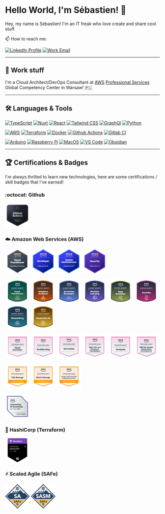 # Hello World, I'm Sébastien! 👋

Hey, my name is Sébastien! I'm an IT freak who love create and share cool stuff.

📫 How to reach me:

[![LinkedIn Profile](https://img.shields.io/badge/LinkedIn-Profile-blue?logo=linkedin)](https://linkedin.com/in/serresebastien/)
[![Work Email](https://img.shields.io/badge/Work-e--Mail-blue?logo=amazonwebservices)](mailto://sserre@amazon.com)

---

## 💼 Work stuff

I'm a Cloud Architect/DevOps Consultant at [AWS](https://aws.amazon.com) [Professional Services](https://aws.amazon.com/professional-services/) Global Competency Center in Warsaw! 🇵🇱

---

## 🛠️ Languages & Tools

[![TypeScript](https://img.shields.io/badge/TypeScript-3178C6?style=flat-square&logo=typescript&logoColor=white)](https://www.typescriptlang.org/)
[![Nuxt](https://img.shields.io/badge/Nuxt-00DC82?style=flat-square&logo=nuxt&logoColor=white)](https://nuxt.com/)
[![React](https://img.shields.io/badge/React-61DAFB?style=flat-square&logo=react&logoColor=white)](https://react.dev/)
[![Tailwind CSS](https://img.shields.io/badge/Tailwind%20CSS-38B2AC?style=flat-square&logo=tailwind-css&logoColor=white)](https://tailwindcss.com/)
[![GraphQl](https://img.shields.io/badge/GraphQL-E10098?style=flat-square&logo=graphql&logoColor=white)](https://graphql.org/)
[![Python](https://img.shields.io/badge/Python-3776AB?style=flat-square&logo=python&logoColor=white)](https://www.python.org/)

[![AWS](https://img.shields.io/badge/AWS-FF9900?style=flat-square&logo=amazonwebservices&logoColor=white)](https://aws.amazon.com/)
[![Terraform](https://img.shields.io/badge/Terraform-844FBA?style=flat-square&logo=terraform&logoColor=white)](https://www.terraform.io/)
[![Docker](https://img.shields.io/badge/Docker-2496ED?style=flat-square&logo=docker&logoColor=white)](https://www.docker.com/)
[![Github Actions](https://img.shields.io/badge/GitHub%20Actions-181717?style=flat-square&logo=github&logoColor=white)](https://github.com/features/actions)
[![Gitlab CI](https://img.shields.io/badge/GitLab%20CI-FC6D26?style=flat-square&logo=gitlab&logoColor=white)](https://docs.gitlab.com/ee/ci/)

[![Arduino](https://img.shields.io/badge/Arduino-00878F?style=flat-square&logo=arduino&logoColor=white)](https://www.arduino.cc/)
[![Raspberry Pi](https://img.shields.io/badge/Raspberry%20Pi-A22846?style=flat-square&logo=raspberrypi&logoColor=white)](https://www.raspberrypi.org/)
[![MacOS](https://img.shields.io/badge/MacOS-black?style=flat-square&logo=apple)](https://www.apple.com/macos/)
[![VS Code](https://img.shields.io/badge/VS%20Code-007ACC?style=flat-square&logo=visualstudiocode)](https://code.visualstudio.com/)
[![Obsidian](https://img.shields.io/badge/Obsidian-7C3AED?style=flat-square&logo=obsidian)](https://obsidian.md/)

---

## 🏆 Certifications & Badges

I'm always thrilled to learn new technologies, here are some certifications / skill badges that I've earned!

### :octocat: Github

[<img alt="GitHub Actions" width="80px" src="images/github-actions.png" />](https://www.credly.com/badges/a3161fe0-926c-4d4c-9bef-1e1eddc39c59/public_url)

### ☁️ Amazon Web Services (AWS)

[<img alt="AWS Certified Cloud Practitioner" width="80px" src="images/aws-certified-cloud-practitioner.png" />](https://www.credly.com/badges/1903123a-bc97-488d-be02-4b9ba8675199/public_url)
[<img alt="AWS Certified Developer Associate" width="80px" src="images/aws-certified-developer-associate.png" />](https://www.credly.com/badges/351e251d-50a0-46f7-9af0-f02cc598e37d/public_url)
[<img alt="AWS Certified SysOps Administrator Associate" width="80px" src="images/aws-certified-sysops-administrator-associate.png" />](https://www.credly.com/badges/a386a7d3-3a0f-4a73-b885-c05fffa60613/public_url)
[<img alt="AWS Certified Security Specialty" width="80px" src="images/aws-certified-security-specialty.png" />](https://www.credly.com/badges/df832a61-e103-4b79-bd99-3c24c961ba02/public_url)

[<img alt="AWS Cloud Quest Cloud Practitioner" width="80px" src="images/aws-cloud-quest-cloud-practitioner.png" />](https://www.credly.com/badges/eafe3943-20f5-4e58-99e3-42db25bbdf1a/public_url)
[<img alt="AWS Cloud Quest Solutions Architect" width="80px" src="images/aws-cloud-quest-solutions-architect.png" />](https://www.credly.com/badges/141fb19a-d7ca-4617-95dd-7234f93eced8/public_url)
[<img alt="AWS Cloud Quest Serverless Developer" width="80px" src="images/aws-cloud-quest-serverless-developer.png" />](https://www.credly.com/badges/c73003a5-f543-4752-899d-4391c930ef7a/public_url)
[<img alt="AWS Cloud Quest Machine Learning" width="80px" src="images/aws-cloud-quest-machine-learning.png" />](https://www.credly.com/badges/1b39641c-4bee-46f5-8ba8-2ccf82477c5c/public_url)
[<img alt="AWS Cloud Quest Data Analytics" width="80px" src="images/aws-cloud-quest-data-analytics.png" />](https://www.credly.com/badges/25f48fa0-c9f6-453a-86fe-7e9ab3dd4468/public_url)
[<img alt="AWS Cloud Quest Security" width="80px" src="images/aws-cloud-quest-security.png" />](https://www.credly.com/badges/eb3e456f-7122-4a2f-838e-c46695852556/public_url)
[<img alt="AWS Cloud Quest Networking" width="80px" src="images/aws-cloud-quest-networking.png" />](https://www.credly.com/badges/ffe4fc1b-8892-4c3a-9a13-b092ec58a61c/public_url)
[<img alt="AWS Cloud Quest Generative AI" width="80px" src="images/aws-cloud-quest-gen-ai.png" />](https://www.credly.com/badges/bed99506-c7a2-4a95-b0fb-3a49ce2c2e71/public_url)

[<img alt="AWS Knowledge Cloud Essentials" width="80px" src="images/aws-knowledge-cloud-essentials.png" />](https://www.credly.com/badges/0c218b4b-fc33-43f8-9131-b4cd19b480b9/public_url)
[<img alt="AWS Knowledge Architecting" width="80px" src="images/aws-knowledge-architecting.png" />](https://www.credly.com/badges/519fe72d-1a5e-4d39-b174-590ba673beb3/public_url)
[<img alt="AWS Knowledge Serverless" width="80px" src="images/aws-knowledge-serverless.png" />](https://www.credly.com/badges/c494e93c-7e7d-4beb-b046-c3230db6079c/public_url)
[<img alt="AWS Knowledge Media & Entertainment Direct-to-Consumer and Broadcast Foundations" width="80px" src="images/aws-knowledge-media-entertainment.png" />](https://www.credly.com/badges/e304c5af-1c3d-415c-acbd-38aadb216c08/public_url)
[<img alt="AWS Knowledge Compute" width="80px" src="images/aws-knowledge-compute.png" />](https://www.credly.com/badges/2d068899-c8c4-49b3-b3c7-238f33ce0600/public_url)
[<img alt="AWS Knowledge Cloud Game Development" width="80px" src="images/aws-knowledge-cloud-game-development.png" />](https://www.credly.com/badges/d0ce95e7-008d-4f7a-bd1e-7c3487bc181d/public_url)

[<img alt="AWS Knowledge File Storage" width="80px" src="images/aws-knowledge-file-storage.png" />](https://www.credly.com/badges/285d64c4-9620-4d5e-a9be-0b566be13319/public_url)
[<img alt="AWS Knowledge Block Storage" width="80px" src="images/aws-knowledge-block-storage.png" />](https://www.credly.com/badges/de1bc66d-ac44-45cf-a4a8-bcd8459f02c8/public_url)
[<img alt="AWS Knowledge Storage Data Protection & Disaster Recovery Storage" width="80px" src="images/aws-knowledge-data-protection-disaster-recovery.png" />](https://www.credly.com/badges/accf7da8-f1b0-4a2f-b4a8-29e924281110/public_url)

[<img alt="AWS Partner Generative AI Essentials" width="80px" src="images/aws-partner-generative-ai-essentials.png" />](https://www.credly.com/badges/48310cf9-2af3-412a-acf7-9aa66e5293d7/public_url)

### 🚀 HashiCorp (Terraform)

[<img alt="Terraform Certified Associate" width="80px" src="images/terraform-associate.png" />](https://www.credly.com/badges/1e995bd3-ed37-481e-8259-940efb249f9d/public_url)

### ⚡ Scaled Agile (SAFe)

[<img alt="Certified SAFe 5 Agilist" width="80px" src="images/certified-safe-5-agilist.png" />](https://www.credly.com/badges/52d386b1-759d-4ed6-9672-4df695b1b34b/public_url)
[<img alt="Certified SAFe 5 Advanced Scrum Master" width="80px" src="images/certified-safe-5-advanced-scrum-master.png" />](https://www.credly.com/badges/3b15baa7-437a-4b32-92f2-54b78ba3fc32/public_url)

